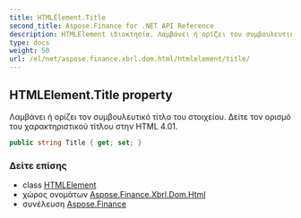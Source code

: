 ```yaml
---
title: HTMLElement.Title
second_title: Aspose.Finance for .NET API Reference
description: HTMLElement ιδιοκτησία. Λαμβάνει ή ορίζει τον συμβουλευτικό τίτλο του στοιχείου. Δείτε τον ορισμό του χαρακτηριστικού τίτλου στην HTML 4.01.
type: docs
weight: 50
url: /el/net/aspose.finance.xbrl.dom.html/htmlelement/title/
---
```

## HTMLElement.Title property

Λαμβάνει ή ορίζει τον συμβουλευτικό τίτλο του στοιχείου. Δείτε τον ορισμό του χαρακτηριστικού τίτλου στην HTML 4.01.

```csharp
public string Title { get; set; }
```

### Δείτε επίσης

* class [HTMLElement](../)
* χώρος ονομάτων [Aspose.Finance.Xbrl.Dom.Html](../../htmlelement/)
* συνέλευση [Aspose.Finance](../../../)



